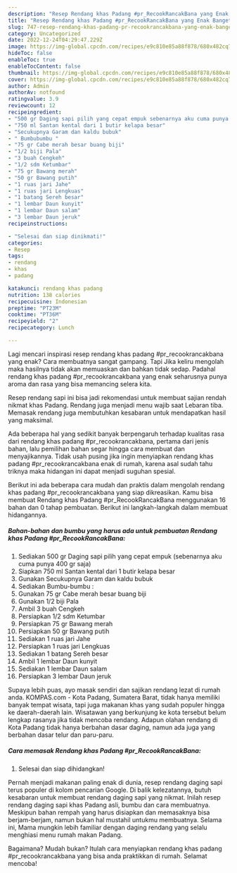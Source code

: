 ```yaml
---
description: "Resep Rendang khas Padang #pr_RecookRancakBana yang Enak Banget "
title: "Resep Rendang khas Padang #pr_RecookRancakBana yang Enak Banget "
slug: 747-resep-rendang-khas-padang-pr-recookrancakbana-yang-enak-banget
category: Uncategorized
date: 2022-12-24T04:29:47.229Z
image: https://img-global.cpcdn.com/recipes/e9c810e85a88f878/680x482cq70/rendang-khas-padang-pr_recookrancakbana-foto-resep-utama.jpg
hideToc: false
enableToc: true
enableTocContent: false
thumbnail: https://img-global.cpcdn.com/recipes/e9c810e85a88f878/680x482cq70/rendang-khas-padang-pr_recookrancakbana-foto-resep-utama.jpg
cover: https://img-global.cpcdn.com/recipes/e9c810e85a88f878/680x482cq70/rendang-khas-padang-pr_recookrancakbana-foto-resep-utama.jpg
author: Admin
authorAv: notfound
ratingvalue: 3.9
reviewcount: 12
recipeingredient:
- "500 gr Daging sapi pilih yang cepat empuk sebenarnya aku cuma punya 400 gr saja"
- "750 ml Santan kental dari 1 butir kelapa besar"
- "Secukupnya Garam dan kaldu bubuk"
- " Bumbubumbu "
- "75 gr Cabe merah besar buang biji"
- "1/2 biji Pala"
- "3 buah Cengkeh"
- "1/2 sdm Ketumbar"
- "75 gr Bawang merah"
- "50 gr Bawang putih"
- "1 ruas jari Jahe"
- "1 ruas jari Lengkuas"
- "1 batang Sereh besar"
- "1 lembar Daun kunyit"
- "1 lembar Daun salam"
- "3 lembar Daun jeruk"
recipeinstructions:

- "Selesai dan siap dinikmati!"
categories:
- Resep
tags:
- rendang
- khas
- padang

katakunci: rendang khas padang 
nutrition: 138 calories
recipecuisine: Indonesian
preptime: "PT23M"
cooktime: "PT36M"
recipeyield: "2"
recipecategory: Lunch

---
```



Lagi mencari inspirasi resep rendang khas padang #pr_recookrancakbana yang enak? Cara membuatnya sangat gampang. Tapi Jika keliru mengolah maka hasilnya tidak akan memuaskan dan bahkan tidak sedap. Padahal rendang khas padang #pr_recookrancakbana yang enak seharusnya punya aroma dan rasa yang bisa memancing selera kita.


Resep rendang sapi ini bisa jadi rekomendasi untuk membuat sajian rendah nikmat khas Padang. Rendang juga menjadi menu wajib saat Lebaran tiba. Memasak rendang juga membutuhkan kesabaran untuk mendapatkan hasil yang maksimal.

Ada beberapa hal yang sedikit banyak berpengaruh terhadap kualitas rasa dari rendang khas padang #pr_recookrancakbana, pertama dari jenis bahan, lalu pemilihan bahan segar hingga cara membuat dan menyajikannya. Tidak usah pusing jika ingin menyiapkan rendang khas padang #pr_recookrancakbana enak di rumah, karena asal sudah tahu triknya maka hidangan ini dapat menjadi suguhan spesial.


Berikut ini ada beberapa cara mudah dan praktis dalam mengolah rendang khas padang #pr_recookrancakbana yang siap dikreasikan. Kamu bisa membuat Rendang khas Padang #pr_RecookRancakBana menggunakan 16 bahan dan 0 tahap pembuatan. Berikut ini langkah-langkah dalam membuat hidangannya.

<!--inarticleads1-->

##### Bahan-bahan dan bumbu yang harus ada untuk pembuatan Rendang khas Padang #pr_RecookRancakBana:

1. Sediakan 500 gr Daging sapi pilih yang cepat empuk (sebenarnya aku cuma punya 400 gr saja)
1. Siapkan 750 ml Santan kental dari 1 butir kelapa besar
1. Gunakan Secukupnya Garam dan kaldu bubuk
1. Sediakan  Bumbu-bumbu :
1. Gunakan 75 gr Cabe merah besar buang biji
1. Gunakan 1/2 biji Pala
1. Ambil 3 buah Cengkeh
1. Persiapkan 1/2 sdm Ketumbar
1. Persiapkan 75 gr Bawang merah
1. Persiapkan 50 gr Bawang putih
1. Sediakan 1 ruas jari Jahe
1. Persiapkan 1 ruas jari Lengkuas
1. Sediakan 1 batang Sereh besar
1. Ambil 1 lembar Daun kunyit
1. Sediakan 1 lembar Daun salam
1. Persiapkan 3 lembar Daun jeruk


Supaya lebih puas, ayo masak sendiri dan sajikan rendang lezat di rumah anda. KOMPAS.com - Kota Padang, Sumatera Barat, tidak hanya memiliki banyak tempat wisata, tapi juga makanan khas yang sudah populer hingga ke daerah-daerah lain. Wisatawan yang berkunjung ke kota tersebut belum lengkap rasanya jika tidak mencoba rendang. Adapun olahan rendang di Kota Padang tidak hanya berbahan dasar daging, namun ada juga yang berbahan dasar telur dan paru-paru. 

<!--inarticleads2-->

##### Cara memasak Rendang khas Padang #pr_RecookRancakBana:


1. Selesai dan siap dihidangkan!

Pernah menjadi makanan paling enak di dunia, resep rendang daging sapi terus populer di kolom pencarian Google. Di balik kelezatannya, butuh kesabaran untuk membuat rendang daging sapi yang nikmat. Inilah resep rendang daging sapi khas Padang asli, bumbu dan cara membuatnya. Meskipun bahan rempah yang harus disiapkan dan memasaknya bisa berjam-berjam, namun bukan hal mustahil untukmu membuatnya. Selama ini, Mama mungkin lebih familiar dengan daging rendang yang selalu menghiasi menu rumah makan Padang. 

Bagaimana? Mudah bukan? Itulah cara menyiapkan rendang khas padang #pr_recookrancakbana yang bisa anda praktikkan di rumah. Selamat mencoba!
